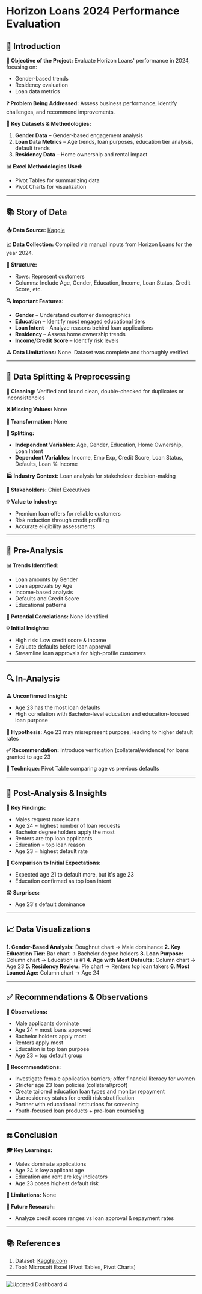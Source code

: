 # Horizon Loans 2024 Performance Evaluation

## 📌 Introduction

**🎯 Objective of the Project:**
Evaluate Horizon Loans' performance in 2024, focusing on:

* Gender-based trends
* Residency evaluation
* Loan data metrics

**❓ Problem Being Addressed:**
Assess business performance, identify challenges, and recommend improvements.

**📂 Key Datasets & Methodologies:**

1. **Gender Data** – Gender-based engagement analysis
2. **Loan Data Metrics** – Age trends, loan purposes, education tier analysis, default trends
3. **Residency Data** – Home ownership and rental impact

**📊 Excel Methodologies Used:**

* Pivot Tables for summarizing data
* Pivot Charts for visualization

---

## 📚 Story of Data

**📥 Data Source:** [Kaggle](https://www.kaggle.com)

**📈 Data Collection:**
Compiled via manual inputs from Horizon Loans for the year 2024.

**📑 Structure:**

* Rows: Represent customers
* Columns: Include Age, Gender, Education, Income, Loan Status, Credit Score, etc.

**🔍 Important Features:**

* **Gender** – Understand customer demographics
* **Education** – Identify most engaged educational tiers
* **Loan Intent** – Analyze reasons behind loan applications
* **Residency** – Assess home ownership trends
* **Income/Credit Score** – Identify risk levels

**⚠️ Data Limitations:**
None. Dataset was complete and thoroughly verified.

---

## 🔧 Data Splitting & Preprocessing

**🧹 Cleaning:** Verified and found clean, double-checked for duplicates or inconsistencies

**❌ Missing Values:** None

**🔄 Transformation:** None

**🔗 Splitting:**

* **Independent Variables:** Age, Gender, Education, Home Ownership, Loan Intent
* **Dependent Variables:** Income, Emp Exp, Credit Score, Loan Status, Defaults, Loan % Income

**🏭 Industry Context:** Loan analysis for stakeholder decision-making

**👥 Stakeholders:** Chief Executives

**💡 Value to Industry:**

* Premium loan offers for reliable customers
* Risk reduction through credit profiling
* Accurate eligibility assessments

---

## 🧪 Pre-Analysis

**📊 Trends Identified:**

* Loan amounts by Gender
* Loan approvals by Age
* Income-based analysis
* Defaults and Credit Score
* Educational patterns

**🔗 Potential Correlations:** None identified

**💡 Initial Insights:**

* High risk: Low credit score & income
* Evaluate defaults before loan approval
* Streamline loan approvals for high-profile customers

---

## 🔍 In-Analysis

**⚠️ Unconfirmed Insight:**

* Age 23 has the most loan defaults
* High correlation with Bachelor-level education and education-focused loan purpose

**💭 Hypothesis:**
Age 23 may misrepresent purpose, leading to higher default rates

**✅ Recommendation:**
Introduce verification (collateral/evidence) for loans granted to age 23

**🧰 Technique:**
Pivot Table comparing age vs previous defaults

---

## 🔎 Post-Analysis & Insights

**📌 Key Findings:**

* Males request more loans
* Age 24 = highest number of loan requests
* Bachelor degree holders apply the most
* Renters are top loan applicants
* Education = top loan reason
* Age 23 = highest default rate

**🔁 Comparison to Initial Expectations:**

* Expected age 21 to default more, but it's age 23
* Education confirmed as top loan intent

**😲 Surprises:**

* Age 23's default dominance

---

## 📈 Data Visualizations

**1. Gender-Based Analysis:** Doughnut chart → Male dominance
**2. Key Education Tier:** Bar chart → Bachelor degree holders
**3. Loan Purpose:** Column chart → Education is #1
**4. Age with Most Defaults:** Column chart → Age 23
**5. Residency Review:** Pie chart → Renters top loan takers
**6. Most Loaned Age:** Column chart → Age 24

---

## ✅ Recommendations & Observations

**🔎 Observations:**

* Male applicants dominate
* Age 24 = most loans approved
* Bachelor holders apply most
* Renters apply most
* Education is top loan purpose
* Age 23 = top default group

**📢 Recommendations:**

* Investigate female application barriers; offer financial literacy for women
* Stricter age 23 loan policies (collateral/proof)
* Create tailored education loan types and monitor repayment
* Use residency status for credit risk stratification
* Partner with educational institutions for screening
* Youth-focused loan products + pre-loan counseling

---

## 🔚 Conclusion

**🎓 Key Learnings:**

* Males dominate applications
* Age 24 is key applicant age
* Education and rent are key indicators
* Age 23 poses highest default risk

**🚫 Limitations:** None

**🔭 Future Research:**

* Analyze credit score ranges vs loan approval & repayment rates

---

## 📚 References

1. Dataset: [Kaggle.com](https://www.kaggle.com)
2. Tool: Microsoft Excel (Pivot Tables, Pivot Charts)

---
![Updated Dashboard 4](https://github.com/user-attachments/assets/045e961a-671b-406f-bdd3-ae1aee6e1f5c)


